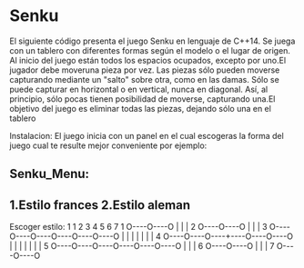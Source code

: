 # Senku
El siguiente código presenta el juego Senku en lenguaje de C++14.
Se juega con un tablero con diferentes formas según el modelo o el lugar de origen.
Al inicio del juego están todos los espacios ocupados, excepto por uno.El jugador 
debe moveruna pieza por vez. Las piezas sólo pueden moverse capturando mediante 
un "salto" sobre otra, como en las damas. Sólo se puede capturar en horizontal o en 
vertical, nunca en diagonal. Así, al principio, sólo pocas tienen posibilidad de moverse, 
capturando una.El objetivo del juego es eliminar todas las piezas, dejando sólo una en el tablero

Instalacion:
El juego inicia con un panel en el cual escogeras la forma del juego cual te resulte mejor conveniente
por ejemplo:

Senku_Menu:
-----------------------
1.Estilo frances
2.Estilo aleman
-----------------------
Escoger estilo: 1
  1    2    3    4    5    6    7
1           O----O----O
            |    |    |
2           O----O----O
            |    |    |
3 O----O----O----O----O----O----O
  |    |    |    |    |    |    |
4 O----O----O----+----O----O----O
  |    |    |    |    |    |    |
5 O----O----O----O----O----O----O
            |    |    |
6           O----O----O
            |    |    |
7           O----O----O
